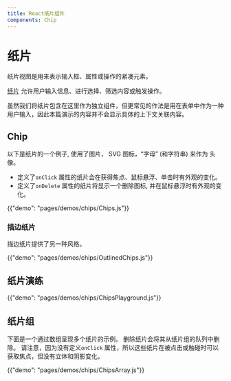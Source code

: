 ```yaml
---
title: React纸片组件
components: Chip
---
```

# 纸片

<p class="description">纸片视图是用来表示输入框、属性或操作的紧凑元素。</p>

[纸片](https://material.io/design/components/chips.html) 允许用户输入信息、进行选择、筛选内容或触发操作。

虽然我们将纸片包含在这里作为独立组件，但更常见的作法是用在表单中作为一种用户输入，因此本篇演示的内容并不会显示具体的上下文关联内容。

## Chip

以下是纸片的一个例子, 使用了图片， SVG 图标，“字母” (和字符串) 来作为 头像。

- 定义了`onClick` 属性的纸片会在获得焦点、鼠标悬浮、单击时有外观的变化。
- 定义了`onDelete` 属性的纸片将显示一个删除图标, 并在鼠标悬浮时有外观的变化。

{{"demo": "pages/demos/chips/Chips.js"}}

### 描边纸片

描边纸片提供了另一种风格。

{{"demo": "pages/demos/chips/OutlinedChips.js"}}

## 纸片演练

{{"demo": "pages/demos/chips/ChipsPlayground.js"}}

## 纸片组

下面是一个通过数组呈现多个纸片的示例。 删除纸片会将其从纸片组的队列中删除。 请注意，因为没有定义`onClick` 属性，所以这些纸片在被点击或触碰时可以获取焦点，但没有立体和阴影变化。

{{"demo": "pages/demos/chips/ChipsArray.js"}}